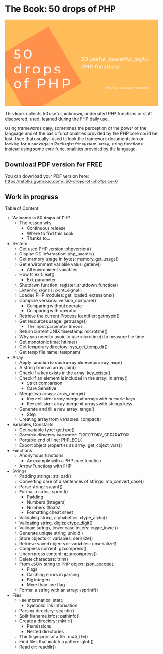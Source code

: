 # The Book: 50 drops of PHP

![50 drops of PHP book](assets/social_cover-50-drops-of-php-book.png)

This book collects 50 useful, unknown, underrated PHP functions or stuff discovered, used, learned during the PHP daily use.

Using frameworks daily, sometimes the perception of the power of the language and of the basic functionalities provided by the PHP core could be lost. I see that usually I used to look the framework documentation or looking for a package in Packagist for system, array, string functions instead using some core functionalities provided by the language.

## Download PDF version for FREE

You can download your PDF version here: https://hifolks.gumroad.com/l/50-drops-of-php?price=0


## Work in progress

Table of Content

- Welcome to 50 drops of PHP
    - The reason why
        - Continuous release
        - Where to find this book
        - Thanks to...
- System
    - Get used PHP version: phpversion()
    - Display OS information: php_uname()
    - Get memory usage in bytes: memory_get_usage()
    - Get environment variable value: getenv()
        - All environment variables
    - How to exit: exit()
        - Exit parameter
    - Shutdown function: register_shutdown_function()
    - Listening signals: pcntl_signal()
    - Loaded PHP modules: get_loaded_extensions()
    - Compare versions: version_compare()
        - Comparing without operator
        - Comparing with operator
    - Retrieve the current Process Identifier: getmypid()
    - Get resources usage: getrusage()
        - The input parameter $mode
    - Return current UNIX timestamp: microtime()
    - Why you need to avoid to use microtime() to measure the time
    - Get monotonic time: hrtime()
    - Get temporary directory: sys_get_temp_dir()
    - Get temp file name: tempnam()
- Array
    - Apply function to each array elements: array_map()
    - A string from an array:  join()
    - Check if a key exists in the array:  key_exists()
    - Check if an element is included in the array:  in_array()
        - Strict comparison
        - Case Sensitive
    - Merge two arrays: array_merge()
        - Key collision: array merge of arrays with numeric keys
        - Key collision: array merge of arrays with strings keys
    - Generate and fill a new array: range()
        - Step
    - Creating array from variables: compact()
- Variables, Constants
    - Get variable type: gettype()
    - Portable directory separator: DIRECTORY_SEPARATOR
    - Portable end of line: PHP_EOL()
    - Export object properties as array: get_object_vars()
- Functions
    - Anonymous functions
        - An example with a PHP core function
    - Arrow Functions with PHP
- Strings
    - Padding strings: str_pad()
    - Converting case of a sentences of strings: mb_convert_case()
    - Parse string: sscanf()
    - Format a string: sprintf()
        - Padding
        - Numbers (integers)
        - Numbers (floats)
        - Formatting cheat sheet
    - Validating string, alphabetics: ctype_alpha()
    - Validating string, digits: ctype_digit()
    - Validate strings, lower case letters: ctype_lower()
    - Generate unique string: uniqid()
    - Store objects or variables: serialize()
    - Retrieve saved objects or variables: unserialize()
    - Compress content: gzcompress()
    - Uncompress content: gzuncompress()
    - Delete characters: trim()
    - From JSON string to PHP object: json_decode()
        - Flags
        - Catching errors in parsing
        - Big integers
        - More than one flag
    - Format a string with an array: vsprintf()
- Files
    - File information: stat()
        - Symbolic link information
    - Parsing directory: scandir()
    - Split filename infos: pathinfo()
    - Create a directory: mkdir()
        - Permissions
        - Nested directories
    - The fingerprint of a file: md5_file()
    - Find files that match a pattern: glob()
    - Read dir: readdir()

